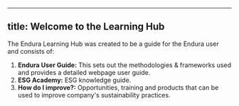 
---
title: Welcome to the Learning Hub
---

The Endura Learning Hub was created to be a guide for the Endura user and consists of:

1. **Endura User Guide:** This sets out the methodologies & frameworks used and provides a detailed webpage user guide.
2. **ESG Academy:** ESG knowledge guide.
3. **How do I improve?:** Opportunities, training and products that can be used to improve company's sustainability practices.
